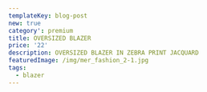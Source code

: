 ```yaml
---
templateKey: blog-post
new: true
category': premium
title: OVERSIZED BLAZER
price: '22'
description: OVERSIZED BLAZER IN ZEBRA PRINT JACQUARD
featuredImage: /img/mer_fashion_2-1.jpg
tags:
  - blazer
---
```


